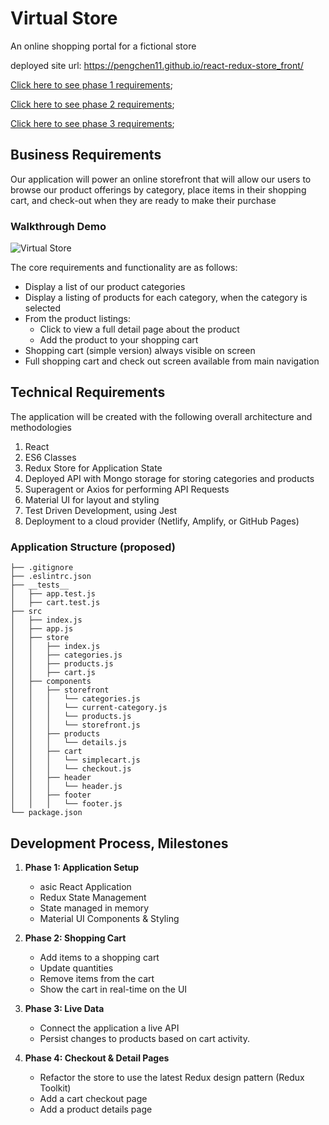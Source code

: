 # Virtual Store

An online shopping portal for a fictional store

deployed site url: <https://pengchen11.github.io/react-redux-store_front/>

[Click here to see phase 1 requirements](./docs/phase1.md);

[Click here to see phase 2 requirements](./docs/phase2.md);

[Click here to see phase 3 requirements](./docs/phase3.md);

## Business Requirements

Our application will power an online storefront that will allow our users to browse our product offerings by category, place items in their shopping cart, and check-out when they are ready to make their purchase

### Walkthrough Demo

![Virtual Store](https://code-401-javascript-guide.s3-us-west-2.amazonaws.com/assets/store.gif)

The core requirements and functionality are as follows:

- Display a list of our product categories
- Display a listing of products for each category, when the category is selected
- From the product listings:
  - Click to view a full detail page about the product
  - Add the product to your shopping cart
- Shopping cart (simple version) always visible on screen
- Full shopping cart and check out screen available from main navigation

## Technical Requirements

The application will be created with the following overall architecture and methodologies

1. React
2. ES6 Classes
3. Redux Store for Application State
4. Deployed API with Mongo storage for storing categories and products
5. Superagent or Axios for performing API Requests
6. Material UI for layout and styling
7. Test Driven Development, using Jest
8. Deployment to a cloud provider (Netlify, Amplify, or GitHub Pages)

### Application Structure (proposed)

```text
├── .gitignore
├── .eslintrc.json
├── __tests__
│   ├── app.test.js
│   ├── cart.test.js
├── src
│   ├── index.js
│   ├── app.js
│   ├── store
│   │   ├── index.js
│   │   ├── categories.js
│   │   ├── products.js
│   │   ├── cart.js
│   ├── components
│   │   ├── storefront
│   │   │   └── categories.js
│   │   │   └── current-category.js
│   │   │   └── products.js
│   │   │   └── storefront.js
│   │   ├── products
│   │   │   └── details.js
│   │   ├── cart
│   │   │   └── simplecart.js
│   │   │   └── checkout.js
│   │   ├── header
│   │   │   └── header.js
│   │   ├── footer
│   │   │   └── footer.js
└── package.json
```

## Development Process, Milestones

1. **Phase 1: Application Setup**
   - asic React Application
   - Redux State Management
   - State managed in memory
   - Material UI Components & Styling

2. **Phase 2: Shopping Cart**
   - Add items to a shopping cart
   - Update quantities
   - Remove items from the cart
   - Show the cart in real-time on the UI

3. **Phase 3: Live Data**
   - Connect the application a live API
   - Persist changes to products based on cart activity.

4. **Phase 4: Checkout & Detail Pages**
   - Refactor the store to use the latest Redux design pattern (Redux Toolkit)
   - Add a cart checkout page
   - Add a product details page
